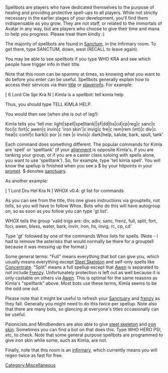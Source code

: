 Spellbots are players who have dedicated themselves to the purpose of
healing and providing protective spell-ups to all players. While not
strictly necessary in the earlier stages of your development, you'll
find them indispensable as you grow. They are not staff, or related to
the immortals of Avatar in any way, but are players who choose to give
their time and mana to help you progress. Please treat them kindly :)

The majority of spellbots are found in [Sanctum](Sanctum "wikilink"), in
the Infirmary room. To get there, type SANCTUM, down, west (RECALL to
leave again).

You may be able to see spellbots if you type WHO KRA and see which
people have trigger info in their title.

Note that this room can be spammy at times, so knowing what you want to
do before you enter can be useful. Spellbots generally explain how to
access their services via their [title](title "wikilink") or
[playerinfo](playerinfo "wikilink"). For example:

\[ 6 Lord Cle Spr Kra N \] Kimla is a spellbot: tell kimla help

Thus, you should type TELL KIMLA HELP.

You would then see (when she is out of lag!):

Kimla tells you 'tell me:
light\|spell\|spelltank\|\|sf\|dd\|hs\|cd\|cp\|reg\|c sanc\|c foci\|c
fort\|c awen\|c invin\|c 'iron skin'\|c invig\|c fre\|c rem\|rem
(int)\|c div\|c heal\|c comf\|c bark\|c por <mob>\|c nex <mob>\|c
invis\|c dark\|help, salute, bark, spull, tank'

Each command does something different. The popular commands for Kimla
are 'spell' or 'spelltank' (if your [alignment](alignment "wikilink") is
opposite Kimla's, if you are tanking your group, or if you are a caster
class soloing with spells alone, you want to use 'spelltank'). So, for
example, type 'tell kimla spell'. You will know the spellup is finished
when you see a $ by your hitpoints in your [prompt](prompt "wikilink").
$ denotes [sanctuary](sanctuary "wikilink").

As another example:

\[ 1 Lord Dru Hel Kra N \] WHOX v0.4: gt list for commands

As you can see from the title, this one gives instructions via
grouptells, not tells, so you will have to follow Whox. Bots who do this
will have autogroup on, so as soon as you follow you can type 'gt list'.

WHOX tells the group 'valid trigs are: div, adiv, sanc, frenz, full,
split, fort, foci, awen, bless, water, bark, invin, iron, hs, invig, rc,
cp, cd'

Type 'gt' followed by one of the commands Whox lists for spells. (Note -
I had to remove the asterisks that would normally be there for a
grouptell because it was messing up the format.)

Some general terms: "Full" means everything that bot can give you, which
usually means everything except [Steel
Skeleton](Steel_Skeleton "wikilink") and self-only spells like
[Concentrate](Concentrate "wikilink"). "Split" means a full spellup
except that [Awen](Awen "wikilink") is separated to not include
[Frenzy](Frenzy "wikilink"). Unfortunately protection is left out as
well because it is only castable on others via [Awen](Awen "wikilink").
This is optimal for the same reasons as Kimla's "spelltank" above. Most
bots use these terms, Kimla seems to be the odd one out.

Please note that it might be useful to refresh your
[Sanctuary](Sanctuary "wikilink") and [frenzy](frenzy "wikilink") as
they fall. Generally you might need to do this twice per spellup. Note
also that there are many bots, so glancing at everyone's titles
occasionally can be useful.

Psionicists and Mindbenders are also able to give [steel
skeleton](Steel_Skeleton "wikilink") and [iron
skin](Iron_Skin "wikilink"). Sometimes you can find a bot on that does
this. Type WHO HERO PSI, etc, to check. Note that some general purpose
spellbots are programmed to give iron skin while some, such as Kimla,
are not.

Finally, note that this room is an
[infirmary](:Category:_Infirmaries "wikilink"), which currently means
you will regen twice as fast for free.

[Category:Miscellaneous](Category:Miscellaneous "wikilink")
